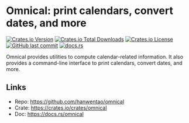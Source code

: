 # Omnical: print calendars, convert dates, and more

[![Crates.io Version](https://img.shields.io/crates/v/omnical)](https://crates.io/crates/omnical)
[![Crates.io Total Downloads](https://img.shields.io/crates/d/omnical)](https://crates.io/crates/omnical)
[![Crates.io License](https://img.shields.io/crates/l/omnical)](https://github.com/hanwentao/omnical/blob/main/LICENSE.txt)
[![GitHub last commit](https://img.shields.io/github/last-commit/hanwentao/omnical)](https://github.com/hanwentao/omnical)
[![docs.rs](https://img.shields.io/docsrs/omnical)](https://docs.rs/omnical)

Omnical provides utilities to compute calendar-related information.  It also provides a command-line interface to print calendars, convert dates, and more.

## Links

* Repo: <https://github.com/hanwentao/omnical>
* Crate: <https://crates.io/crates/omnical>
* Doc: <https://docs.rs/omnical>
